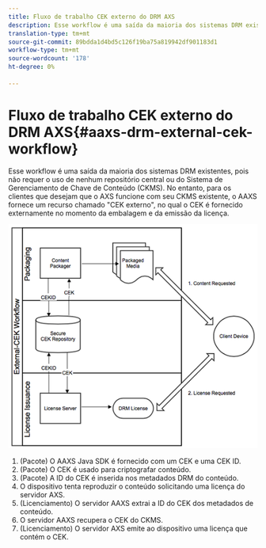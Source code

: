 ```yaml
---
title: Fluxo de trabalho CEK externo do DRM AXS
description: Esse workflow é uma saída da maioria dos sistemas DRM existentes, pois não requer o uso de nenhum repositório central ou do Sistema de Gerenciamento de Chave de Conteúdo (CKMS)
translation-type: tm+mt
source-git-commit: 89bdda1d4bd5c126f19ba75a819942df901183d1
workflow-type: tm+mt
source-wordcount: '178'
ht-degree: 0%

---
```



# Fluxo de trabalho CEK externo do DRM AXS{#aaxs-drm-external-cek-workflow}

Esse workflow é uma saída da maioria dos sistemas DRM existentes, pois não requer o uso de nenhum repositório central ou do Sistema de Gerenciamento de Chave de Conteúdo (CKMS). No entanto, para os clientes que desejam que o AXS funcione com seu CKMS existente, o AAXS fornece um recurso chamado &quot;CEK externo&quot;, no qual o CEK é fornecido externamente no momento da embalagem e da emissão da licença.

![](assets/ECEK_Workflow.PNG)

1. (Pacote) O AAXS Java SDK é fornecido com um CEK e uma CEK ID.
1. (Pacote) O CEK é usado para criptografar conteúdo.
1. (Pacote) A ID do CEK é inserida nos metadados DRM do conteúdo.
1. O dispositivo tenta reproduzir o conteúdo solicitando uma licença do servidor AXS.
1. (Licenciamento) O servidor AAXS extrai a ID do CEK dos metadados de conteúdo.
1. O servidor AAXS recupera o CEK do CKMS.
1. (Licenciamento) O servidor AXS emite ao dispositivo uma licença que contém o CEK.
